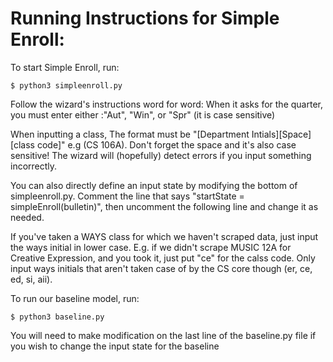 # Running Instructions for Simple Enroll:

To start Simple Enroll, run:
```
$ python3 simpleenroll.py
```
Follow the wizard's instructions word for word:
When it asks for the quarter, you must enter either :"Aut", "Win", or "Spr" (it is case sensitive)

When inputting a class, The format must be "[Department Intials][Space][class code]" e.g (CS 106A). Don't forget the space and it's also case sensitive!
The wizard will (hopefully) detect errors if you input something incorrectly.

You can also directly define an input state by modifying the bottom of simpleenroll.py. Comment the line that says "startState = simpleEnroll(bulletin)", then uncomment the following line and change it as needed.

If you've taken a WAYS class for which we haven't scraped data, just input the ways initial in lower case. E.g. if we didn't scrape MUSIC 12A for Creative Expression, and you took it, just put "ce" for the calss code. Only input ways initials that aren't taken case of by the CS core though (er, ce, ed, si, aii).


To run our baseline model, run:
```
$ python3 baseline.py
```
You will need to make modification on the last line of the baseline.py file if you wish to change the input state for the baseline
